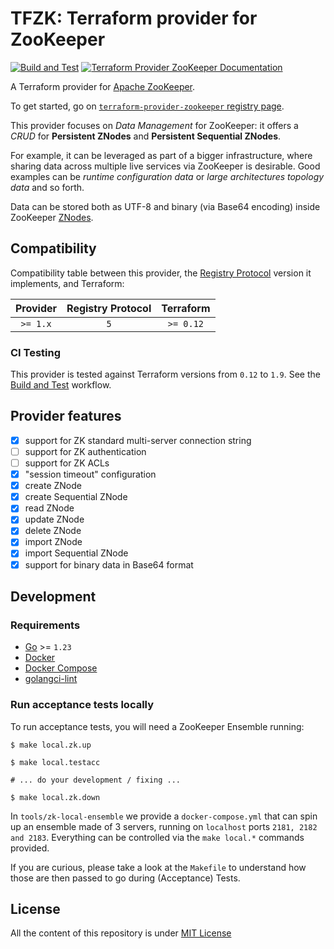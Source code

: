 # TFZK: Terraform provider for ZooKeeper

[![Build and Test](https://github.com/tfzk/terraform-provider-zookeeper/actions/workflows/build-test.yml/badge.svg)](https://github.com/tfzk/terraform-provider-zookeeper/actions/workflows/build-test.yml)
[![Terraform Provider ZooKeeper Documentation](https://img.shields.io/badge/terraform-%235835CC.svg?style=flat&logo=terraform&logoColor=white&label=docs&labelColor=305)](https://registry.terraform.io/providers/tfzk/zookeeper/latest/docs)

A Terraform provider for [Apache ZooKeeper](https://zookeeper.apache.org/).

To get started, go
on [`terraform-provider-zookeeper` registry page](https://registry.terraform.io/providers/tfzk/zookeeper).

This provider focuses on _Data Management_ for ZooKeeper:
it offers a _CRUD_ for **Persistent ZNodes** and **Persistent Sequential ZNodes**.

For example, it can be leveraged as part of a bigger infrastructure, where sharing data across multiple
live services via ZooKeeper is desirable. Good examples can be _runtime configuration data_ or
_large architectures topology data_ and so forth.

Data can be stored both as UTF-8 and binary (via Base64 encoding) inside ZooKeeper
[ZNodes](https://zookeeper.apache.org/doc/r3.1.2/zookeeperProgrammers.html#sc_zkDataModel_znodes).

## Compatibility

Compatibility table between this provider,
the [Registry Protocol](https://www.terraform.io/internals/provider-registry-protocol)
version it implements, and Terraform:

| Provider | Registry Protocol | Terraform |
|:--------:|:-----------------:|:---------:|
| `>= 1.x` |        `5`        | `>= 0.12` |

### CI Testing

This provider is tested against Terraform versions from `0.12` to `1.9`.
See the [Build and Test](https://github.com/tfzk/terraform-provider-zookeeper/blob/main/.github/workflows/build-test.yml)
workflow.

## Provider features

* [x] support for ZK standard multi-server connection string
* [ ] support for ZK authentication
* [ ] support for ZK ACLs
* [x] "session timeout" configuration
* [x] create ZNode
* [x] create Sequential ZNode
* [x] read ZNode
* [x] update ZNode
* [x] delete ZNode
* [x] import ZNode
* [x] import Sequential ZNode
* [x] support for binary data in Base64 format

## Development

### Requirements

* [Go](https://go.dev/dl/) >= `1.23`
* [Docker](https://docs.docker.com/get-docker/)
* [Docker Compose](https://docs.docker.com/compose/install/)
* [golangci-lint](https://golangci-lint.run/)

### Run acceptance tests locally

To run acceptance tests, you will need a ZooKeeper Ensemble running:

```shell
$ make local.zk.up

$ make local.testacc

# ... do your development / fixing ...

$ make local.zk.down
```
In `tools/zk-local-ensemble` we provide a `docker-compose.yml` that can spin
up an ensemble made of 3 servers, running on `localhost` ports `2181, 2182 and 2183`.
Everything can be controlled via the `make local.*` commands provided.

If you are curious, please take a look at the `Makefile` to understand how those are then passed to
go during (Acceptance) Tests.

## License

All the content of this repository is under [MIT License](./LICENSE)
